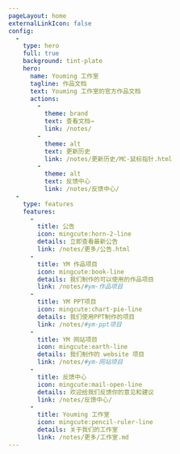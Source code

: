 ```yaml
---
pageLayout: home
externalLinkIcon: false
config:
  -
    type: hero
    full: true
    background: tint-plate
    hero:
      name: Youming 工作室
      tagline: 作品文档
      text: Youming 工作室的官方作品文档
      actions:
        -
          theme: brand
          text: 查看文档→
          link: /notes/
        -
          theme: alt
          text: 更新历史
          link: /notes/更新历史/MC-鼠标指针.html
        -
          theme: alt
          text: 反馈中心
          link: /notes/反馈中心/
  -
    type: features
    features:
      -
        title: 公告
        icon: mingcute:horn-2-line
        details: 立即查看最新公告
        link: /notes/更多/公告.html
      -
        title: YM 作品项目
        icon: mingcute:book-line
        details: 我们制作的可以使用的作品项目
        link: /notes/#ym-作品项目
      -
        title: YM PPT项目
        icon: mingcute:chart-pie-line
        details: 我们使用PPT制作的项目
        link: /notes/#ym-ppt项目
      -
        title: YM 网站项目
        icon: mingcute:earth-line
        details: 我们制作的 website 项目
        link: /notes/#ym-网站项目
      -
        title: 反馈中心
        icon: mingcute:mail-open-line
        details: 欢迎给我们反馈你的意见和建议
        link: /notes/反馈中心/
      -
        title: Youming 工作室
        icon: mingcute:pencil-ruler-line
        details: 关于我们的工作室
        link: /notes/更多/工作室.md
---
```

